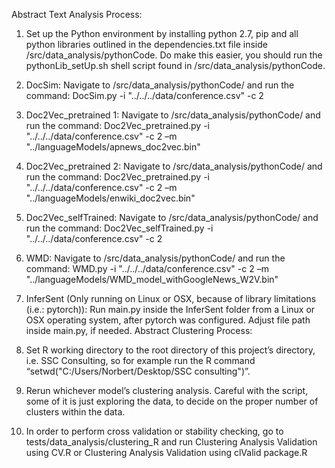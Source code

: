 Abstract Text Analysis Process:

1. Set up the Python environment by installing python 2.7, pip and all python libraries outlined in the dependencies.txt file inside /src/data_analysis/pythonCode. Do make this easier, you should run the pythonLib_setUp.sh shell script found in /src/data_analysis/pythonCode.

2.	DocSim: Navigate to /src/data_analysis/pythonCode/ and run the command:
DocSim.py -i "../../../data/conference.csv" -c 2

3.	Doc2Vec_pretrained 1: Navigate to /src/data_analysis/pythonCode/ and run the command:
Doc2Vec_pretrained.py -i "../../../data/conference.csv" -c 2 –m "../languageModels/apnews_doc2vec.bin"

4.	Doc2Vec_pretrained 2: Navigate to /src/data_analysis/pythonCode/ and run the command:
Doc2Vec_pretrained.py -i "../../../data/conference.csv" -c 2 –m "../languageModels/enwiki_doc2vec.bin"

5.	Doc2Vec_selfTrained: Navigate to /src/data_analysis/pythonCode/ and run the command:
Doc2Vec_selfTrained.py -i "../../../data/conference.csv" -c 2

6.	WMD: Navigate to /src/data_analysis/pythonCode/ and run the command:
WMD.py -i "../../../data/conference.csv" -c 2 –m "../languageModels/WMD_model_withGoogleNews_W2V.bin"

7.	InferSent (Only running on Linux or OSX, because of library limitations (i.e.: pytorch)):
Run main.py inside the InferSent folder from a Linux or OSX operating system, after pytorch was configured. Adjust file path inside main.py, if needed.
Abstract Clustering Process:

8.	Set R working directory to the root directory of this project’s directory, i.e. SSC Consulting, so for example run the R command “setwd("C:/Users/Norbert/Desktop/SSC consulting")”.

9.	Rerun whichever model’s clustering analysis. Careful with the script, some of it is just exploring the data, to decide on the proper number of clusters within the data.

10.	In order to perform cross validation or stability checking, go to tests/data_analysis/clustering_R and run Clustering Analysis Validation using CV.R or Clustering Analysis Validation using clValid package.R
